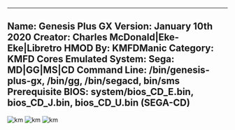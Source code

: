 -----------------------
Name: Genesis Plus GX
Version: January 10th 2020
Creator: Charles McDonald|Eke-Eke|Libretro
HMOD By: KMFDManic
Category: KMFD Cores
Emulated System: Sega: MD|GG|MS|CD
Command Line: /bin/genesis-plus-gx, /bin/gg, /bin/segacd, bin/sms
Prerequisite BIOS: system/bios_CD_E.bin, bios_CD_J.bin, bios_CD_U.bin (SEGA-CD)
-----------------------
![km](https://i.imgur.com/opH66xS.png)
![km](https://i.imgur.com/xzgQLIR.png)
![km](https://i.imgur.com/6TMPK0c.png)
